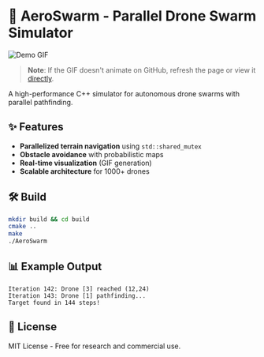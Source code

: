 # 🚀 AeroSwarm - Parallel Drone Swarm Simulator

![Demo GIF](frames/drone_sim.gif)  <!-- Your generated GIF here -->

> **Note**: If the GIF doesn't animate on GitHub, refresh the page or view it [directly](docs/simulation.gif).

A high-performance C++ simulator for autonomous drone swarms with parallel pathfinding.




## ✨ Features
- **Parallelized terrain navigation** using `std::shared_mutex`
- **Obstacle avoidance** with probabilistic maps
- **Real-time visualization** (GIF generation)
- **Scalable architecture** for 1000+ drones

## 🛠️ Build
```bash
mkdir build && cd build
cmake ..
make
./AeroSwarm 
``` 

## 📊 Example Output
```
Iteration 142: Drone [3] reached (12,24)
Iteration 143: Drone [1] pathfinding...
Target found in 144 steps!
```

## 📜 License

MIT License - Free for research and commercial use.
